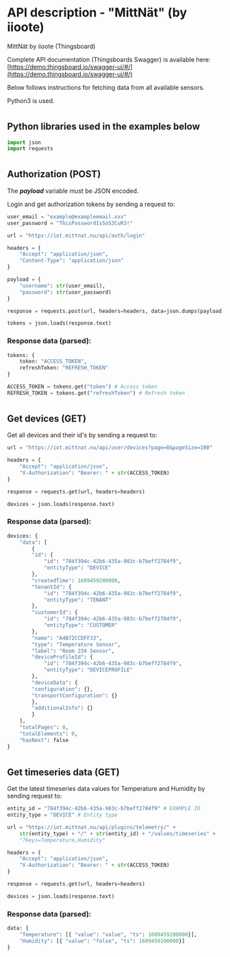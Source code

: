 # API description - "MittNät" (by iioote)

MittNät by iioote (Thingsboard)

Complete API documentation (Thingsboards Swagger) is available here: [https://demo.thingsboard.io/swagger-ui/#/](https://demo.thingsboard.io/swagger-ui/#/)

Below follows instructions for fetching data from all available sensors.

Python3 is used.

#

## Python libraries used in the examples below

```Python
import json
import requests
```

#

## **Authorization (POST)**

The **_payload_** variable must be JSON encoded.

Login and get authorization tokens by sending a request to:

```Python
user_email = "example@exampleemail.xxx"
user_password = "ThisPasswordIsSoS3CuR3!"

url = "https://iot.mittnat.nu/api/auth/login"

headers = {
    "Accept": "application/json",
    "Content-Type": "application/json"
}

payload = {
    "username": str(user_email),
    "password": str(user_password)
}

response = requests.post(url, headers=headers, data=json.dumps(payload))

tokens = json.loads(response.text)
```

### Response data (parsed):

```Python
tokens: {
    token: "ACCESS_TOKEN",
    refreshToken: "REFRESH_TOKEN"
}

ACCESS_TOKEN = tokens.get("token") # Access token
REFRESH_TOKEN = tokens.get("refreshToken") # Refresh token
```

#

## **Get devices (GET)**

Get all devices and their id's by sending a request to:

```Python
url = "https://iot.mittnat.nu/api/user/devices?page=0&pageSize=100"

headers = {
    "Accept": "application/json",
    "X-Authorization": "Bearer: " + str(ACCESS_TOKEN)
}

response = requests.get(url, headers=headers)

devices = json.loads(response.text)
```

### Response data (parsed):

```Python
devices: {
    "data": [
        {
        "id": {
            "id": "784f394c-42b6-435a-983c-b7beff2784f9",
            "entityType": "DEVICE"
        },
        "createdTime": 1609459200000,
        "tenantId": {
            "id": "784f394c-42b6-435a-983c-b7beff2784f9",
            "entityType": "TENANT"
        },
        "customerId": {
            "id": "784f394c-42b6-435a-983c-b7beff2784f9",
            "entityType": "CUSTOMER"
        },
        "name": "A4B72CCDFF33",
        "type": "Temperature Sensor",
        "label": "Room 234 Sensor",
        "deviceProfileId": {
            "id": "784f394c-42b6-435a-983c-b7beff2784f9",
            "entityType": "DEVICEPROFILE"
        },
        "deviceData": {
        "configuration": {},
        "transportConfiguration": {}
        },
        "additionalInfo": {}
        }
    ],
    "totalPages": 0,
    "totalElements": 0,
    "hasNext": false
}
```

#

## **Get timeseries data (GET)**

Get the latest timeseries data values for Temperature and Humidity by sending request to:

```Python
entity_id = "784f394c-42b6-435a-983c-b7beff2784f9" # EXAMPLE ID
entity_type = "DEVICE" # Entity type

url = "https://iot.mittnat.nu/api/plugins/telemetry/" +
    str(entity_type) + "/" + str(entity_id) + "/values/timeseries" +
    "?keys=Temperature,Humidity"

headers = {
    "Accept": "application/json",
    "X-Authorization": "Bearer: " + str(ACCESS_TOKEN)
}

response = requests.get(url, headers=headers)

devices = json.loads(response.text)

```

### Response data (parsed):

```Python
data: {
    "Temperature": [{ "value": "value", "ts": 1609459200000}],
    "Humidity": [{ "value": "false", "ts": 1609459200000}]
}
```

#
